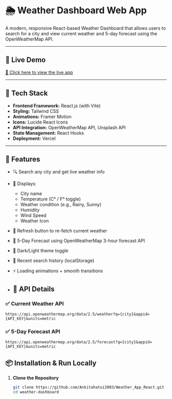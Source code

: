 # 🌦️ Weather Dashboard Web App

A modern, responsive React-based Weather Dashboard that allows users to search for a city and view current weather and 5-day forecast using the OpenWeatherMap API.

---

## 🚀 Live Demo

[🔗 Click here to view the live app](https://weather-app-react-ankita.vercel.app/)

---

## 📌 Tech Stack

- **Frontend Framework:** React.js (with Vite)
- **Styling:** Tailwind CSS
- **Animations:** Framer Motion
- **Icons:** Lucide React Icons
- **API Integration:** OpenWeatherMap API, Unsplash API
- **State Management:** React Hooks
- **Deployment:** Vercel 

---

## 🎯 Features

- 🔍 Search any city and get live weather info
- 📍 Displays:
  - City name
  - Temperature (C° / F° toggle)
  - Weather condition (e.g., Rainy, Sunny)
  - Humidity
  - Wind Speed
  - Weather Icon
- 🔁 Refresh button to re-fetch current weather
- 📅 5-Day Forecast using OpenWeatherMap 3-hour forecast API
- 🎨 Dark/Light theme toggle
- 🧠 Recent search history (localStorage)
- ⚡ Loading animations + smooth transitions

- ## 🔌 API Details

### ✅ Current Weather API  
`https://api.openweathermap.org/data/2.5/weather?q={city}&appid={API_KEY}&units=metric`

### ✅ 5-Day Forecast API  
`https://api.openweathermap.org/data/2.5/forecast?q={city}&appid={API_KEY}&units=metric`

## 📦 Installation & Run Locally

1. **Clone the Repository**
   ```bash
   git clone https://github.com/Ankitahatui2003/Weather_App_React.git
   cd weather-dashboard


